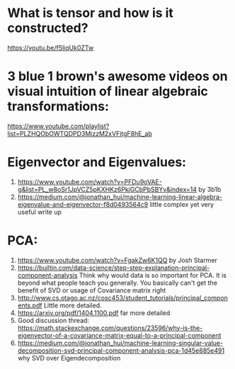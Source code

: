 # What is tensor and how is it constructed?
https://youtu.be/f5liqUk0ZTw


# 3 blue 1 brown's awesome videos on visual intuition of linear algebraic transformations: 
https://www.youtube.com/playlist?list=PLZHQObOWTQDPD3MizzM2xVFitgF8hE_ab

# Eigenvector and Eigenvalues:
  1. https://www.youtube.com/watch?v=PFDu9oVAE-g&list=PL_w8oSr1JpVCZ5pKXHKz6PkjGCbPbSBYv&index=14 by 3b1b
  2. https://medium.com/@jonathan_hui/machine-learning-linear-algebra-eigenvalue-and-eigenvector-f8d0493564c9 little complex yet very useful write up

# PCA:
  1. https://www.youtube.com/watch?v=FgakZw6K1QQ by Josh Starmer
  2. https://builtin.com/data-science/step-step-explanation-principal-component-analysis 
      Think why would data  is so important for PCA. It is beyond what people teach you generally. You basically can't get the benefit of SVD or usage of Covariance matrix right
  3. http://www.cs.otago.ac.nz/cosc453/student_tutorials/principal_components.pdf Little more detailed.
  4. https://arxiv.org/pdf/1404.1100.pdf far more detailed
  5. Good discussion thread: https://math.stackexchange.com/questions/23596/why-is-the-eigenvector-of-a-covariance-matrix-equal-to-a-principal-component
  6. https://medium.com/@jonathan_hui/machine-learning-singular-value-decomposition-svd-principal-component-analysis-pca-1d45e885e491 why SVD over Eigendecomposition
